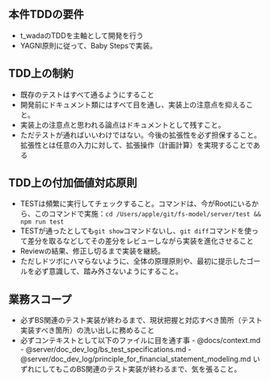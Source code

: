 ## 本件TDDの要件

- t_wadaのTDDを主軸として開発を行う
- YAGNI原則に従って、Baby Stepsで実装。

## TDD上の制約

- 既存のテストはすべて通るようにすること
- 開発前にドキュメント類にはすべて目を通し、実装上の注意点を抑えること。
- 実装上の注意点と思われる論点はドキュメントとして残すこと。
- ただテストが通ればいいわけではない。今後の拡張性を必ず担保すること。拡張性とは任意の入力に対して、拡張操作（計画計算）を実現することである

## TDD上の付加価値対応原則

- TESTは頻繁に実行してチェックすること。コマンドは、今がRootにいるから、このコマンドで実施：`cd /Users/apple/git/fs-model/server/test && npm run test`
- TESTが通ったとしても`git show`コマンドないし、`git diff`コマンドを使って差分を取るなどしてその差分をレビューしながら実装を進化させること
- Reviewの結果、修正し切るまで実装を継続。
- ただしドツボにハマらないように、全体の原理原則や、最初に提示したゴールを必ず意識して、踏み外さないようにすること。

## 業務スコープ

- 必ずBS関連のテスト実装が終わるまで、現状把握と対応すべき箇所（テスト実装すべき箇所）の洗い出しに務めること
- 必ずコンテキストとして以下のファイルに目を通す事 - @docs/context.md - @server/doc_dev_log/bs_test_specifications.md - @server/doc_dev_log/principle_for_financial_statement_modeling.md
  いずれにしてもこのBS関連のテスト実装が終わるまで、気を張ること。

